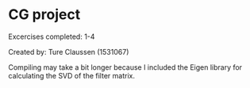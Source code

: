 # CG project

Excercises completed: 1-4

Created by: Ture Claussen (1531067)

Compiling may take a bit longer because I included the Eigen library for calculating the SVD of the filter matrix.
